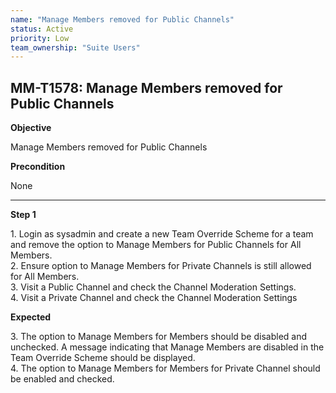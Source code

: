 ```yaml
---
name: "Manage Members removed for Public Channels"
status: Active
priority: Low
team_ownership: "Suite Users"
---
```


## MM-T1578: Manage Members removed for Public Channels

**Objective**

Manage Members removed for Public Channels

**Precondition**

None

---

**Step 1**

1\. Login as sysadmin and create a new Team Override Scheme for a team and remove the option to Manage Members for Public Channels for All Members.\
2\. Ensure option to Manage Members for Private Channels is still allowed for All Members.\
3\. Visit a Public Channel and check the Channel Moderation Settings.\
4\. Visit a Private Channel and check the Channel Moderation Settings

**Expected**

3\. The option to Manage Members for Members should be disabled and unchecked. A message indicating that Manage Members are disabled in the Team Override Scheme should be displayed.\
4\. The option to Manage Members for Members for Private Channel should be enabled and checked.
